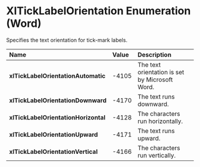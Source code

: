 
# XlTickLabelOrientation Enumeration (Word)

Specifies the text orientation for tick-mark labels.



|**Name**|**Value**|**Description**|
|:-----|:-----|:-----|
| **xlTickLabelOrientationAutomatic**|-4105|The text orientation is set by Microsoft Word.|
| **xlTickLabelOrientationDownward**|-4170|The text runs downward.|
| **xlTickLabelOrientationHorizontal**|-4128|The characters run horizontally.|
| **xlTickLabelOrientationUpward**|-4171|The text runs upward.|
| **xlTickLabelOrientationVertical**|-4166|The characters run vertically.|
